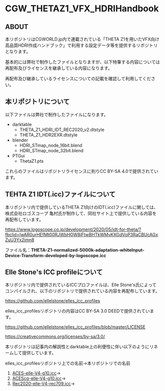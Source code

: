 # CGW_THETAZ1_VFX_HDRIHandbook

## ABOUT

本リポジトリはCGWORLD.jp内で連載されている「THETA Z1を用いたVFX向け高品質HDRI作成ハンドブック」で利用する設定データ等を提供するリポジトリとなります。

基本的には弊社で制作したファイルとなりますが、以下特筆する内容については再配布及びライセンスを継承している内容になります。

再配布及び継承しているライセンスについての記載を確認して利用してください。

## 本リポジトリについて

以下ファイルは弊社で制作したファイルになります。

- darktable
  - THETA_Z1_HDRI_IDT_REC2020_v2.dtstyle
  - THETA_Z1_HDR2EXR.dtstyle
- blender
  - HDRI_STmap_node_16bit.blend
  - HDRI_STmap_node_32bit.blend
- PTGui
  - ThetaZ1.pts

これらのファイルはリポジトリライセンスに則りCC BY-SA 4.0で提供されています。



## TEHTA Z1 IDT(.icc)ファイルについて

本リポジトリ内で提供しているTHETA Z1向けのIDT(.icc)ファイルに関しては、株式会社ロゴスコープ 亀村氏が制作して、同社サイト上で提供している内容を再配布しています。

https://www.logoscope.co.jp/development/2020/05/idt-for-theta/?fbclid=IwAR0urHEfMt00RJWbHOW8iFtwBHTkWMvKXGdVoP3RaCBUcAGxZuU3Yx2jmn8

ファイル名：**THETA-Z1-normalized-5000k-adaptation-whiteInput-Device-Transform-developed-by-logoscope.icc**

## Elle Stone's ICC profileについて

本リポジトリ内で提供されているICCプロファイルは、Elle Stone's氏によってコンパイルされ、以下のリポジトリで提供されている内容を再配布しています。

https://github.com/ellelstone/elles_icc_profiles

elles_icc_profilesリポジトリの内容はCC BY-SA 3.0 DEEDで提供されています。

https://github.com/ellelstone/elles_icc_profiles/blob/master/LICENSE

https://creativecommons.org/licenses/by-sa/3.0/

本リポジトリは記事内の解説性とdarktable上の利便性に伴い以下のようにリネームして提供しています。

elles_icc_profilesリポジトリ上での名前→本リポジトリでの名前

1. [ACES-elle-V4-g10.icc](https://github.com/ellelstone/elles_icc_profiles/blob/master/profiles/ACES-elle-V4-g10.icc)→
2. [ACEScg-elle-V4-g10.icc](https://github.com/ellelstone/elles_icc_profiles/blob/master/profiles/ACEScg-elle-V4-g10.icc)→
3. [Rec2020-elle-V4-rec709.icc](https://github.com/ellelstone/elles_icc_profiles/blob/master/profiles/Rec2020-elle-V4-rec709.icc)→
